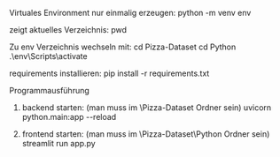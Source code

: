 Virtuales Environment nur einmalig erzeugen:
python -m venv env

zeigt aktuelles Verzeichnis:
pwd 

Zu env Verzeichnis wechseln mit:
cd Pizza-Dataset
cd Python
.\env\Scripts\activate

requirements installieren:
pip install -r requirements.txt


Programmausführung
1. backend starten:
(man muss im \Pizza-Dataset Ordner sein)
uvicorn python.main:app --reload

2. frontend starten:
(man muss im \Pizza-Dataset\Python Ordner sein)
streamlit run app.py


